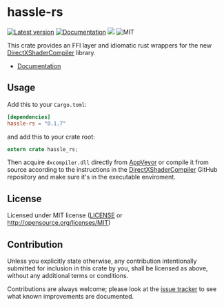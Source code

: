 hassle-rs
========
[![Latest version](https://img.shields.io/crates/v/hassle-rs.svg)](https://crates.io/crates/hassle-rs)
[![Documentation](https://docs.rs/hassle-rs/badge.svg)](https://docs.rs/hassle-rs)
[![](https://tokei.rs/b1/github/Jasper-Bekkers/hassle-rs)](https://github.com/Jasper-Bekkers/hassle-rs)
![MIT](https://img.shields.io/badge/license-MIT-blue.svg)

This crate provides an FFI layer and idiomatic rust wrappers for the new [DirectXShaderCompiler](https://github.com/Microsoft/DirectXShaderCompiler) library.

- [Documentation](https://docs.rs/hassle-rs)

## Usage

Add this to your `Cargo.toml`:

```toml
[dependencies]
hassle-rs = "0.1.7"
```

and add this to your crate root:

```rust
extern crate hassle_rs;
```

Then acquire `dxcompiler.dll` directly from [AppVeyor](https://ci.appveyor.com/project/antiagainst/directxshadercompiler/branch/master/artifacts) or compile it from source according to the instructions in the [DirectXShaderCompiler](https://github.com/Microsoft/DirectXShaderCompiler) GitHub repository and make sure it's in the executable enviroment.

## License

Licensed under MIT license ([LICENSE](LICENSE) or http://opensource.org/licenses/MIT)

## Contribution

Unless you explicitly state otherwise, any contribution intentionally submitted
for inclusion in this crate by you, shall be licensed as above, without any additional terms or conditions.

Contributions are always welcome; please look at the [issue tracker](https://github.com/Jasper-Bekkers/hassle-rs/issues) to see what known improvements are documented.
